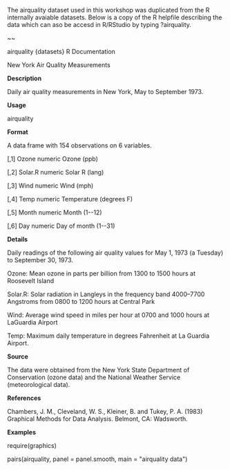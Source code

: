 The airquality dataset used in this workshop was duplicated from the R internally avaiable datasets.
Below is a copy of the R helpfile describing the data which can aso be accesd in R/RStudio by typing ?airquality.

~~

airquality {datasets}	R Documentation

New York Air Quality Measurements

**Description**

Daily air quality measurements in New York, May to September 1973.

**Usage**

airquality

**Format**

A data frame with 154 observations on 6 variables.

[,1]	Ozone	numeric	Ozone (ppb)

[,2]	Solar.R	numeric	Solar R (lang)

[,3]	Wind	numeric	Wind (mph)

[,4]	Temp	numeric	Temperature (degrees F)

[,5]	Month	numeric	Month (1--12)

[,6]	Day	numeric	Day of month (1--31)

**Details**

Daily readings of the following air quality values for May 1, 1973 (a Tuesday) to September 30, 1973.

Ozone: Mean ozone in parts per billion from 1300 to 1500 hours at Roosevelt Island

Solar.R: Solar radiation in Langleys in the frequency band 4000–7700 Angstroms from 0800 to 1200 hours at Central Park

Wind: Average wind speed in miles per hour at 0700 and 1000 hours at LaGuardia Airport

Temp: Maximum daily temperature in degrees Fahrenheit at La Guardia Airport.

**Source**

The data were obtained from the New York State Department of Conservation (ozone data) and the National Weather Service (meteorological data).

**References**

Chambers, J. M., Cleveland, W. S., Kleiner, B. and Tukey, P. A. (1983) Graphical Methods for Data Analysis. Belmont, CA: Wadsworth.

**Examples**

require(graphics)

pairs(airquality, panel = panel.smooth, main = "airquality data")
